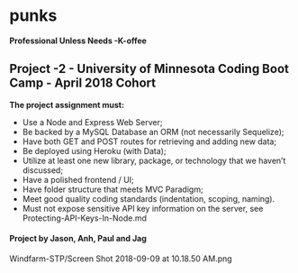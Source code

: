 # punks 
**Professional Unless Needs -K-offee**



## Project -2 - University of Minnesota Coding Boot Camp - April 2018 Cohort

**The project assignment must:**


* Use a Node and Express Web Server;
* Be backed by a MySQL Database an ORM (not necessarily Sequelize);
* Have both GET and POST routes for retrieving and adding new data;
* Be deployed using Heroku (with Data);
* Utilize at least one new library, package, or technology that we haven’t discussed;
* Have a polished frontend / UI;
* Have folder structure that meets MVC Paradigm;
* Meet good quality coding standards (indentation, scoping, naming).
* Must not expose sensitive API key information on the server, see Protecting-API-Keys-In-Node.md



#### Project by Jason, Anh, Paul and Jag 

Windfarm-STP/Screen Shot 2018-09-09 at 10.18.50 AM.png
    


